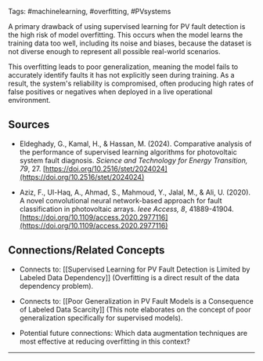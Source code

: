 Tags: #machinelearning, #overfitting, #PVsystems

A primary drawback of using supervised learning for PV fault detection is the high risk of model overfitting. 
This occurs when the model learns the training data too well, including its noise and biases, because the dataset is not diverse enough to represent all possible real-world scenarios.

This overfitting leads to poor generalization, meaning the model fails to accurately identify faults it has not explicitly seen during training. 
As a result, the system's reliability is compromised, often producing high rates of false positives or negatives when deployed in a live operational environment.

## Sources

- Eldeghady, G., Kamal, H., & Hassan, M. (2024). Comparative analysis of the performance of supervised learning algorithms for photovoltaic system fault diagnosis. _Science and Technology for Energy Transition, 79_, 27. [https://doi.org/10.2516/stet/2024024](https://doi.org/10.2516/stet/2024024)
    
- Aziz, F., Ul-Haq, A., Ahmad, S., Mahmoud, Y., Jalal, M., & Ali, U. (2020). A novel convolutional neural network-based approach for fault classification in photovoltaic arrays. _Ieee Access, 8_, 41889-41904. [https://doi.org/10.1109/access.2020.2977116](https://doi.org/10.1109/access.2020.2977116)
    

## Connections/Related Concepts

- Connects to: [[Supervised Learning for PV Fault Detection is Limited by Labeled Data Dependency]] (Overfitting is a direct result of the data dependency problem).
    
- Connects to: [[Poor Generalization in PV Fault Models is a Consequence of Labeled Data Scarcity]] (This note elaborates on the concept of poor generalization specifically for supervised models).
    
- Potential future connections: Which data augmentation techniques are most effective at reducing overfitting in this context?
    

---